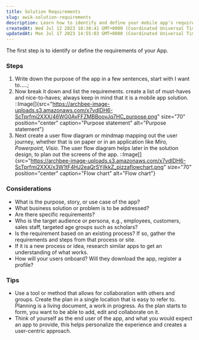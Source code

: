 ```yaml
---
title: Solution Requirements
slug: awik-solution-requirements
description: Learn how to identify and define your mobile app's requirements with this comprehensive step-by-step guide. From determining its purpose to creating user flow diagrams and considering target audience and existing processes, this document offers valuable i
createdAt: Wed Jul 12 2023 18:38:41 GMT+0000 (Coordinated Universal Time)
updatedAt: Mon Jul 17 2023 14:55:03 GMT+0000 (Coordinated Universal Time)
---
```


The first step is to identify or define the requirements of your App.

### Steps

1. Write down the purpose of the app in a few sentences, start with I want to.....;
2. Now break it down and list the requirements. create a list of must-haves and nice-to-haves; always keep in mind that it is a mobile app solution.
   ::Image[]{src="https://archbee-image-uploads.s3.amazonaws.com/x7vdIDH6-ScTprfmi2XXX/46WG0AvFFZMBBoovJq7HC_purpose.png" size="70" position="center" caption="Purpose statement" alt="Purpose statement"}
3. Next create a user flow diagram or mindmap mapping out the user journey, whether that is on paper or in an application like *Miro, Powerpoint, Visio*. The user flow diagram helps later in the solution design, to plan out the screens of the app.
   ::Image[]{src="https://archbee-image-uploads.s3.amazonaws.com/x7vdIDH6-ScTprfmi2XXX/x3W1tF4HJ2eaQrSYjlkkZ_pizzaflowchart.png" size="70" position="center" caption="Flow chart" alt="Flow chart"}

### Considerations

- What is the purpose, story, or use case of the app?
- What business solution or problem is to be addressed?
- Are there specific requirements?
- Who is the target audience or persona, e.g., employees, customers, sales staff, targeted age groups such as scholars?
- Is the requirement based on an existing process? If so, gather the requirements and steps from that process or site.
- If it is a new process or idea, research similar apps to get an understanding of what works.
- How will your users onboard?  Will they download the app, register a profile?

### Tips

- Use a tool or method that allows for collaboration with others and groups. Create the plan in a single location that is easy to refer to. Planning is a living document, a work in progress. As the plan starts to form, you want to be able to add, edit and collaborate on it.
- Think of yourself as the end user of the app, and what you would expect an app to provide, this helps personalize the experience and creates a user-centric approach.

